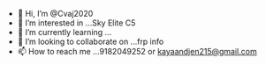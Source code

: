 - 👋 Hi, I’m @Cvaj2020
- 👀 I’m interested in ...Sky Elite C5 
- 🌱 I’m currently learning ...
- 💞️ I’m looking to collaborate on ...frp info
- 📫 How to reach me ...9182049252 or kayaandjen215@gmail.com

<!---
Cvaj2020/Cvaj2020 is a ✨ special ✨ repository because its `README.md` (this file) appears on your GitHub profile.
You can click the Preview link to take a look at your changes.
--->
